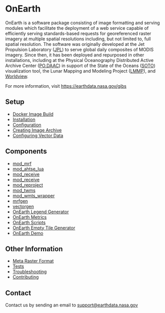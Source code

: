 # OnEarth

OnEarth is a software package consisting of image formatting and serving modules which facilitate the deployment of a web service capable of efficiently serving standards-based requests for georeferenced raster imagery at multiple spatial resolutions including, but not limited to, full spatial resolution.  The software was originally developed at the Jet Propulsion Laboratory ([JPL](http://www.jpl.nasa.gov/)) to serve global daily composites of MODIS imagery.  Since then, it has been deployed and repurposed in other installations, including at the Physical Oceanography Distributed Active Archive Center ([PO.DAAC](http://podaac.jpl.nasa.gov/)) in support of the State of the Oceans ([SOTO](https://podaac-tools.jpl.nasa.gov/soto/)) visualization tool, the Lunar Mapping and Modeling Project ([LMMP](https://moontrek.jpl.nasa.gov/)), and [Worldview](https://worldview.earthdata.nasa.gov/).

For more information, visit https://earthdata.nasa.gov/gibs

## Setup

* [Docker Image Build](doc/docker_image_build.md)
* [Installation](doc/installation.md)
* [Configuration](doc/configuration.md)
* [Creating Image Archive](doc/archive.md)
* [Configuring Vector Data](doc/config_vectors.md)

## Components

* [mod_mrf](src/modules/mod_mrf/src/README.md)
* [mod_ahtse_lua](src/modules/mod_ahtse_lua/src/README.md)
* [mod_receive](src/modules/mod_receive/src/README.md)
* [mod_receive](https://github.com/nasa-gibs/mod_receive)
* [mod_reproject](https://github.com/nasa-gibs/mod_reproject)
* [mod_twms](https://github.com/nasa-gibs/mod_twms)
* [mod_wmts_wrapper](src/modules/mod_wmts_wrapper/README.md)
* [mrfgen](src/mrfgen/README.md)
* [vectorgen](src/vectorgen/README.md)
* [OnEarth Legend Generator](src/generate_legend/README.md)
* [OnEarth Metrics](src/onearth_logs/README.md)
* [OnEarth Scripts](src/scripts/README.md)
* [OnEarth Empty Tile Generator](src/empty_tile/README.md)
* [OnEarth Demo](src/demo/README.md)

## Other Information

* [Meta Raster Format](https://github.com/nasa-gibs/mrf/blob/master/README.md)
* [Tests](src/test/README.md)
* [Troubleshooting](doc/troubleshooting.md)
* [Contributing](CONTRIBUTING.md)

## Contact

Contact us by sending an email to
[support@earthdata.nasa.gov](mailto:support@earthdata.nasa.gov)
